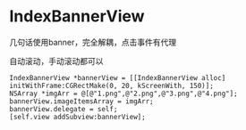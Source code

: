 # IndexBannerView
几句话使用banner，完全解耦，点击事件有代理

 自动滚动，手动滚动都可以

    IndexBannerView *bannerView = [[IndexBannerView alloc] initWithFrame:CGRectMake(0, 20, kScreenWith, 150)];
    NSArray *imgArr = @[@"1.png",@"2.png",@"3.png",@"4.png"];
    bannerView.imageItemsArray = imgArr;
    bannerView.delegate = self;
    [self.view addSubview:bannerView];

